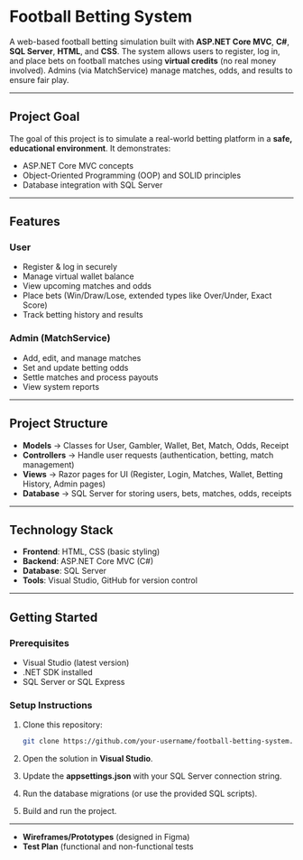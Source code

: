 # Football Betting System

A web-based football betting simulation built with **ASP.NET Core MVC**, **C#**, **SQL Server**, **HTML**, and **CSS**.
The system allows users to register, log in, and place bets on football matches using **virtual credits** (no real money involved).
Admins (via MatchService) manage matches, odds, and results to ensure fair play.

---

## Project Goal

The goal of this project is to simulate a real-world betting platform in a **safe, educational environment**.
It demonstrates:

* ASP.NET Core MVC concepts
* Object-Oriented Programming (OOP) and SOLID principles
* Database integration with SQL Server

---

## Features

### User

* Register & log in securely
* Manage virtual wallet balance
* View upcoming matches and odds
* Place bets (Win/Draw/Lose, extended types like Over/Under, Exact Score)
* Track betting history and results

### Admin (MatchService)

* Add, edit, and manage matches
* Set and update betting odds
* Settle matches and process payouts
* View system reports

---

## Project Structure

* **Models** → Classes for User, Gambler, Wallet, Bet, Match, Odds, Receipt
* **Controllers** → Handle user requests (authentication, betting, match management)
* **Views** → Razor pages for UI (Register, Login, Matches, Wallet, Betting History, Admin pages)
* **Database** → SQL Server for storing users, bets, matches, odds, receipts

---

## Technology Stack

* **Frontend**: HTML, CSS (basic styling)
* **Backend**: ASP.NET Core MVC (C#)
* **Database**: SQL Server
* **Tools**: Visual Studio, GitHub for version control

---

## Getting Started

### Prerequisites

* Visual Studio (latest version)
* .NET SDK installed
* SQL Server or SQL Express

### Setup Instructions

1. Clone this repository:

   ```bash
   git clone https://github.com/your-username/football-betting-system.git
   ```
2. Open the solution in **Visual Studio**.
3. Update the **appsettings.json** with your SQL Server connection string.
4. Run the database migrations (or use the provided SQL scripts).
5. Build and run the project.

---


* **Wireframes/Prototypes** (designed in Figma)
* **Test Plan** (functional and non-functional tests
